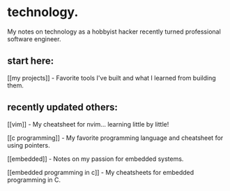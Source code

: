 # technology.

My notes on technology as a hobbyist hacker recently turned professional software engineer.

## start here:

[[my projects]] - Favorite tools I've built and what I learned from building them.

## recently updated others:

[[vim]] - My cheatsheet for nvim... learning little by little!

[[c programming]] - My favorite programming language and cheatsheet for using pointers.

[[embedded]] - Notes on my passion for embedded systems.

[[embedded programming in c]] - My cheatsheets for embedded programming in C.
